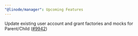 ```yaml
---
"@linode/manager": Upcoming Features
---
```


Update existing user account and grant factories and mocks for Parent/Child ([#9942](https://github.com/linode/manager/pull/9942))
